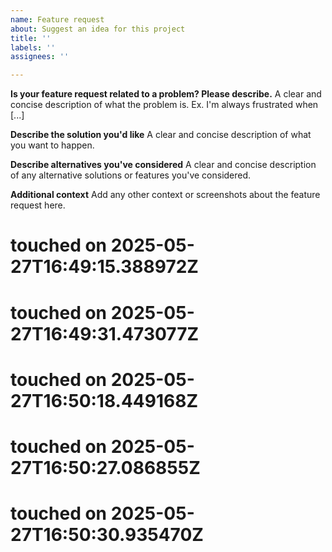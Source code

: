 ```yaml
---
name: Feature request
about: Suggest an idea for this project
title: ''
labels: ''
assignees: ''

---
```


**Is your feature request related to a problem? Please describe.**
A clear and concise description of what the problem is. Ex. I'm always frustrated when [...]

**Describe the solution you'd like**
A clear and concise description of what you want to happen.

**Describe alternatives you've considered**
A clear and concise description of any alternative solutions or features you've considered.

**Additional context**
Add any other context or screenshots about the feature request here.

# touched on 2025-05-27T16:49:15.388972Z
# touched on 2025-05-27T16:49:31.473077Z
# touched on 2025-05-27T16:50:18.449168Z
# touched on 2025-05-27T16:50:27.086855Z
# touched on 2025-05-27T16:50:30.935470Z